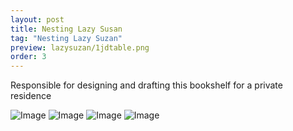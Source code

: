 ```yaml
---
layout: post
title: Nesting Lazy Susan
tag: "Nesting Lazy Suzan"
preview: lazysuzan/1jdtable.png
order: 3
---
```

Responsible for designing and drafting this bookshelf for a private residence

![Image](1jdtable.png)
![Image](2jdtable.png)
![Image](3jdtable.png)
![Image](4jdtable.png)
